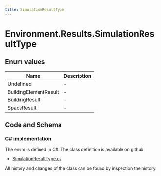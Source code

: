 ```yaml
---
title: SimulationResultType
---
```


# Environment.Results.SimulationResultType



## Enum values

| Name            | Description                                                    |
|-----------------|----------------------------------------------------------------|
| Undefined |  -  |
| BuildingElementResult |  -  |
| BuildingResult |  -  |
| SpaceResult |  -  |


## Code and Schema

### C# implementation

The enum is defined in C#. The class definition is available on github:

- [SimulationResultType.cs](https://github.com/BHoM/BHoM/blob/develop/Environment_oM/Results/Enums/SimulationResultType.cs)

All history and changes of the class can be found by inspection the history.
